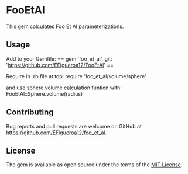# FooEtAl
This gem calculates Foo Et Al parameterizations.

## Usage
Add to your Gemfile:
== gem 'foo_et_al', git: 'https://github.com/EFigueroa12/FooEtAl' ==

Require in .rb file at top:
require 'foo_et_al/volume/sphere'

and use sphere volume calculation funtion with:
FooEtAl::Sphere.volume(radius)

## Contributing

Bug reports and pull requests are welcome on GitHub at https://github.com/EFigueroa12/foo_et_al.

## License

The gem is available as open source under the terms of the [MIT License](https://opensource.org/licenses/MIT).
